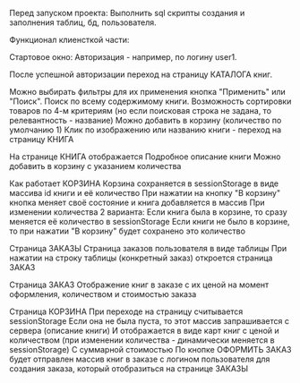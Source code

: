 Перед запуском проекта:
Выполнить sql скрипты создания и заполнения таблиц, бд, пользователя.

Функционал клиенсткой части:


Стартовое окно:
  Авторизация - например, по логину user1.


После успешной авторизации переход на страницу КАТАЛОГА книг.

  Можно выбирать фильтры для их применения кнопка "Применить" или "Поиск".
  Поиск по всему содержимому книги.
  Возможность сортировки товаров по 4-м критериям (но если поисковая строка не задана, то релевантность - название)
  Можно добавить в корзину (количество по умолчанию 1)
  Клик по изображению или названию книги - переход на страницу КНИГА


На странице КНИГА отображается
  Подробное описание книги
  Можно добавить в корзину с указанием количества


Как работает КОРЗИНА
  Корзина сохраняется в sessionStorage в виде массива id книги и её количество
  При нажатии на кнопку "В корзину" кнопка меняет своё состояние и книга добавляется в массив
  При изменении количества 2 варианта:
    Если книга была в корзине, то сразу меняется её количество в sessionStorage
    Если книги не было в корзине, то при нажатии "В корзину" будет сохранено это количество


Страница ЗАКАЗЫ
  Страница заказов пользователя в виде таблицы
  При нажатии на строку таблицы (конкретный заказ) откроется страница ЗАКАЗ


Страница ЗАКАЗ
  Отображение книг в заказе с их ценой на момент оформления, количеством и стоимостью заказа


Страница КОРЗИНА
  При переходе на страницу считывается sessionStorage 
  Если она не была пуста, то этот массив запрашивается с сервера (описание книги)
  И отображается в виде карт книг с ценой и количеством (при изменении количества - динамически меняется в sessionStorage)
  С суммарной стоимостью
  По кнопке ОФОРМИТЬ ЗАКАЗ будет отправлен массив книг в заказе с логином пользователя для создания заказа,
  который отобразиться на странице ЗАКАЗЫ
